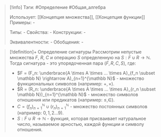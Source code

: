 > [!info]
> Тэги: #Определение #Общая_алгебра 
> 
> Использует: [[Концепция множества]], [[Концепция функции]]
> Примеры: *-*
> 
> Типы: *-*
> Свойства: *-*
> Конструкции: *-*
> 
> Эквивалентности: *-*
> Обобщения: *-*

> [!definition]+ Определение сигнатуры
> Рассмотрим непустые множества $F$, $R$, $C$ и операцию $S$ определенную на $S : F \cup R \to \mathbb N$. Тогда сигнатура - это упорядоченная пара $(F, R, C, S)$, где: 
> * $F = (F_n: \underbrace{A \times A \times ... \times A}_{f_n \subset \mathbb N} \rightarrow A)_{n=1}^{\mathbb N}$ - множество функциональных символов (например: $+, \times$). 
> * $R = (R_n: \underbrace{A \times A \times ... \times A}_{r_n \subset \mathbb N})_{n=1}^{\mathbb N}$ - множество символов отношения или предикатов (например: $\leq, \in$).
> * $C = (f_n)_{n=1}^{\mathbb N} \cup (r_n)_{n=1}^{\mathbb N}$ - множество постоянных символов (например: $0, 1, 2 ... 9$).
> * $S: F \cup R \to \mathbb N$ - функция, которая присваивает натуральное число, называемое арностью, каждой функции и символу отношения. 